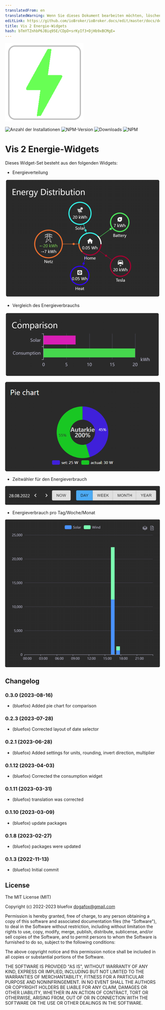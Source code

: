 ```yaml
---
translatedFrom: en
translatedWarning: Wenn Sie dieses Dokument bearbeiten möchten, löschen Sie bitte das Feld "translationsFrom". Andernfalls wird dieses Dokument automatisch erneut übersetzt
editLink: https://github.com/ioBroker/ioBroker.docs/edit/master/docs/de/adapterref/iobroker.vis-2-widgets-energy/README.md
title: Vis 2 Energie-Widgets
hash: bTmYTZnhbP6JBiq95E/CDpD+srKyIf3+DjHb9xBCMgE=
---
```

![Logo](../../../en/adapterref/iobroker.vis-2-widgets-energy/admin/vis-2-widgets-energy.png)

![Anzahl der Installationen](http://iobroker.live/badges/vis-2-widgets-energy-stable.svg)
![NPM-Version](http://img.shields.io/npm/v/iobroker.vis-2-widgets-energy.svg)
![Downloads](https://img.shields.io/npm/dm/iobroker.vis-2-widgets-energy.svg)
![NPM](https://nodei.co/npm/iobroker.vis-2-widgets-energy.png?downloads=true)

# Vis 2 Energie-Widgets
Dieses Widget-Set besteht aus den folgenden Widgets:

- Energieverteilung

![Energieverteilung](../../../en/adapterref/iobroker.vis-2-widgets-energy/img/distribution.png)

- Vergleich des Energieverbrauchs

![Energievergleich](../../../en/adapterref/iobroker.vis-2-widgets-energy/img/comparison.png)

![Kuchendiagramm](../../../en/adapterref/iobroker.vis-2-widgets-energy/img/pie.png)

- Zeitwähler für den Energieverbrauch

![Zeitauswahl](../../../en/adapterref/iobroker.vis-2-widgets-energy/img/timeSelector.png)

- Energieverbrauch pro Tag/Woche/Monat

![Energieverbrauch](../../../en/adapterref/iobroker.vis-2-widgets-energy/img/consumption.png)

<!--

### **ARBEIT IN ARBEIT** -->

## Changelog
### 0.3.0 (2023-08-16)
* (bluefox) Added pie chart for comparison

### 0.2.3 (2023-07-28)
* (bluefox) Corrected layout of date selector

### 0.2.1 (2023-06-28)
* (bluefox) Added settings for units, rounding, invert direction, multiplier

### 0.1.12 (2023-04-03)
* (bluefox) Corrected the consumption widget

### 0.1.11 (2023-03-31)
* (bluefox) translation was corrected

### 0.1.10 (2023-03-09)
* (bluefox) update packages

### 0.1.8 (2023-02-27)
* (bluefox) packages were updated

### 0.1.3 (2022-11-13)
* (bluefox) Initial commit

## License
The MIT License (MIT)

Copyright (c) 2022-2023 bluefox <dogafox@gmail.com>

Permission is hereby granted, free of charge, to any person obtaining a copy
of this software and associated documentation files (the "Software"), to deal
in the Software without restriction, including without limitation the rights
to use, copy, modify, merge, publish, distribute, sublicense, and/or sell
copies of the Software, and to permit persons to whom the Software is
furnished to do so, subject to the following conditions:

The above copyright notice and this permission notice shall be included in
all copies or substantial portions of the Software.

THE SOFTWARE IS PROVIDED "AS IS", WITHOUT WARRANTY OF ANY KIND, EXPRESS OR
IMPLIED, INCLUDING BUT NOT LIMITED TO THE WARRANTIES OF MERCHANTABILITY,
FITNESS FOR A PARTICULAR PURPOSE AND NONINFRINGEMENT. IN NO EVENT SHALL THE
AUTHORS OR COPYRIGHT HOLDERS BE LIABLE FOR ANY CLAIM, DAMAGES OR OTHER
LIABILITY, WHETHER IN AN ACTION OF CONTRACT, TORT OR OTHERWISE, ARISING FROM,
OUT OF OR IN CONNECTION WITH THE SOFTWARE OR THE USE OR OTHER DEALINGS IN
THE SOFTWARE.